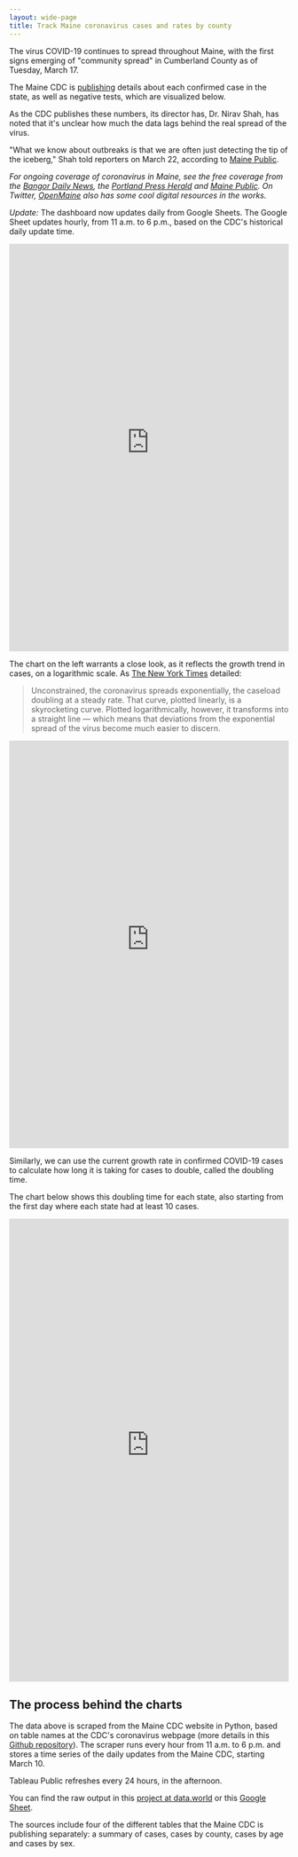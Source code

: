 ```yaml
---
layout: wide-page
title: Track Maine coronavirus cases and rates by county
---
```

The virus COVID-19 continues to spread throughout Maine, with the first signs emerging of "community spread" in Cumberland County as of Tuesday, March 17.

The Maine CDC is [publishing](https://www.maine.gov/dhhs/mecdc/infectious-disease/epi/airborne/coronavirus.shtml) details about each confirmed case in the state, as well as negative tests, which are visualized below.

As the CDC publishes these numbers, its director has, Dr. Nirav Shah, has noted that it's unclear how much the data lags behind the real spread of the virus.

"What we know about outbreaks is that we are often just detecting the tip of the iceberg," Shah told reporters on March 22, according to [Maine Public](https://www.mainepublic.org/post/number-maine-covid-19-cases-rises-89).

_For ongoing coverage of coronavirus in Maine, see the free coverage from the [Bangor Daily News](https://bangordailynews.com/topic/coronavirus/), the [Portland Press Herald](https://www.pressherald.com/coronavirus/) and [Maine Public](https://www.mainepublic.org/post/what-mainers-need-know-about-coronavirus). On Twitter, [OpenMaine](https://twitter.com/Open_Maine) also has some cool digital resources in the works._

_Update:_ The dashboard now updates daily from Google Sheets. The Google Sheet updates hourly, from 11 a.m. to 6 p.m., based on the CDC's historical daily update time.

<div><iframe style="border: none;" src="https://public.tableausoftware.com/views/covid-19-maine-dashboard/COVID-19casesbyMainecounty?:showVizHome=no&amp;:embed=true" width="100%" height="735px"></iframe></div>

The chart on the left warrants a close look, as it reflects the growth trend in cases, on a logarithmic scale. As [The New York Times](https://www.nytimes.com/2020/03/20/health/coronavirus-data-logarithm-chart.html) detailed:

>Unconstrained, the coronavirus spreads exponentially, the caseload doubling at a steady rate. That curve, plotted linearly, is a skyrocketing curve. Plotted logarithmically, however, it transforms into a straight line — which means that deviations from the exponential spread of the virus become much easier to discern.

<div><iframe style="border: none;" src="https://public.tableausoftware.com/views/covid-19-maine-dashboard/BigCurve?:showVizHome=no&amp;:embed=true" width="100%" height="735px"></iframe></div>

Similarly, we can use the current growth rate in confirmed COVID-19 cases to calculate how long it is taking for cases to double, called the doubling time.

The chart below shows this doubling time for each state, also starting from the first day where each state had at least 10 cases.

<div><iframe style="border: none;" src="https://public.tableausoftware.com/views/covid-19-maine-dashboard/DoublingRate?:showVizHome=no&amp;:embed=true" width="100%" height="835px"></iframe></div>

## The process behind the charts
The data above is scraped from the Maine CDC website in Python, based on table names at the CDC's coronavirus webpage (more details in this [Github repository](https://github.com/darrenfishell/data-projects/tree/master/covid-19-me)). The scraper runs every hour from 11 a.m. to 6 p.m. and stores a time series of the daily updates from the Maine CDC, starting March 10.

Tableau Public refreshes every 24 hours, in the afternoon.

You can find the raw output in this [project at data.world](https://data.world/darrenfishell/covid-19-me) or this [Google Sheet](https://docs.google.com/spreadsheets/d/1DXlFVTgbXE3avpFPp1gJ5IFu7cEN9Hl9yhYSFskffGE/edit#gid=0).

The sources include four of the different tables that the Maine CDC is publishing separately: a summary of cases, cases by county, cases by age and cases by sex.
